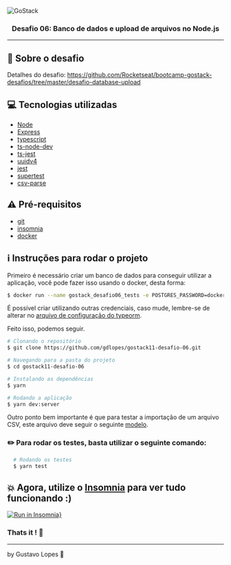 <img alt="GoStack" src="https://storage.googleapis.com/golden-wind/bootcamp-gostack/header-desafios.png" />

<h3 align="center">
  Desafio 06: Banco de dados e upload de arquivos no Node.js
</h3>

---

## :rocket: Sobre o desafio

Detalhes do desafio: https://github.com/Rocketseat/bootcamp-gostack-desafios/tree/master/desafio-database-upload

## :computer: Tecnologias utilizadas

- [Node](https://nodejs.org/en/)
- [Express](https://expressjs.com/)
- [typescript](https://www.typescriptlang.org/)
- [ts-node-dev](https://www.npmjs.com/package/ts-node-dev)
- [ts-jest](https://www.npmjs.com/package/ts-jest)
- [uuidv4](https://www.npmjs.com/package/uuidv4)
- [jest](https://jestjs.io/docs/en/getting-started.html)
- [supertest](https://www.npmjs.com/package/supertest)
- [csv-parse](https://www.npmjs.com/package/csv-parse)

## :warning: Pré-requisitos

- [git](https://git-scm.com/)
- [insomnia](https://insomnia.rest/)
- [docker](https://www.docker.com/)

## :information_source: Instruções para rodar o projeto

Primeiro é necessário criar um banco de dados para conseguir utilizar a aplicação, você pode fazer isso usando o docker, desta forma:

```bash
$ docker run --name gostack_desafio06_tests -e POSTGRES_PASSWORD=docker -p 5432:5432 -d postgres
```

É possível criar utilizando outras credenciais, caso mude, lembre-se de alterar no [arquivo de configuração do typeorm](https://github.com/gdlopes/gostack11-desafio-06/blob/master/ormconfig.json).

Feito isso, podemos seguir.

```bash
# Clonando o repositório
$ git clone https://github.com/gdlopes/gostack11-desafio-06.git

# Navegando para a pasta do projeto
$ cd gostack11-desafio-06

# Instalando as dependências
$ yarn

# Rodando a aplicação
$ yarn dev:server

```

Outro ponto bem importante é que para testar a importação de um arquivo CSV, este arquivo deve seguir o seguinte [modelo](https://github.com/gdlopes/gostack11-desafio-06/blob/master/src/__tests__/import_template.csv).

### :pencil2: Para rodar os testes, basta utilizar o seguinte comando:

```bash
  # Rodando os testes
  $ yarn test
```

## :boom: Agora, utilize o [Insomnia](https://insomnia.rest/) para ver tudo funcionando :)

[![Run in Insomnia}](https://insomnia.rest/images/run.svg)](https://insomnia.rest/run/?label=GoStack%2011%20-%20Desafio%2006&uri=https%3A%2F%2Fgithub.com%2Fgdlopes%2Fgostack11-desafio-06%2Fblob%2Fmaster%2Fdesafio06.json)

### Thats it ! :wave:

---

by Gustavo Lopes :tada:
